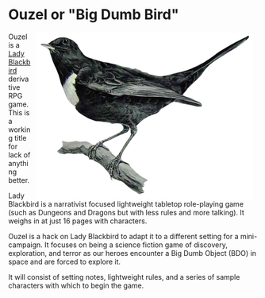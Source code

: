 Ouzel or "Big Dumb Bird"
=====
<img src="images/ouzel.png" align="right" hspace="10">

Ouzel is a [Lady Blackbird](http://www.onesevendesign.com/ladyblackbird/) derivative RPG game. This is a working title for lack of anything better.

Lady Blackbird is a narrativist focused lightweight tabletop role-playing game (such as Dungeons and Dragons but with less rules and more talking). It weighs in at just 16 pages with characters.

Ouzel is a hack on Lady Blackbird to adapt it to a different setting for a mini-campaign. It focuses on being a science fiction game of discovery, exploration, and terror as our heroes encounter a Big Dumb Object (BDO) in space and are forced to explore it.

It will consist of setting notes, lightweight rules, and a series of sample characters with which to begin the game.



